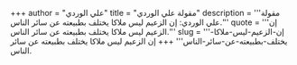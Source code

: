 +++
author = "علي الوردي"
title = "مقولة علي الوردي"
description = '''مقولة علي الوردي: إن الزعيم ليس ملاكا يختلف بطبيعته عن سائر الناس.'''
quote = '''إن الزعيم ليس ملاكا يختلف بطبيعته عن سائر الناس.'''
slug = '''إن-الزعيم-ليس-ملاكا-يختلف-بطبيعته-عن-سائر-الناس'''
+++
إن الزعيم ليس ملاكا يختلف بطبيعته عن سائر الناس.
